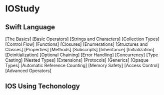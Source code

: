 # IOStudy

## Swift Language
[The Basics]
[Basic Operators]
[Strings and Characters]
[Collection Types]
[Control Flow]
[Functions]
[Closures]
[Enumerations]
[Structures and Classes]
[Properties]
[Methods]
[Subscripts]
[Inheritance]
[Initialization]
[Deinitialization]
[Optional Chaining]
[Error Handling]
[Concurrency]
[Type Casting]
[Nested Types]
[Extensions]
[Protocols]
[Generics]
[Opaque Types]
[Automatic Reference Counting]
[Memory Safety]
[Access Control]
[Advanced Operators]

## IOS Using Techonology
